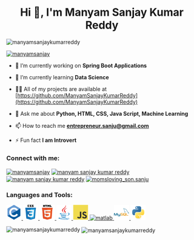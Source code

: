 


<h1 align="center">Hi 👋, I'm Manyam Sanjay Kumar Reddy</h1>


<p align="left"> <img src="https://totelligence.in/images/alpha%20batch%20banner.png" alt="manyamsanjaykumarreddy" /> </p>

<p align="left"> <a href="https://twitter.com/manyamsanjay" target="blank"><img src="https://img.shields.io/twitter/follow/manyamsanjay?logo=twitter&style=for-the-badge" alt="manyamsanjay" /></a> </p>

- 🔭 I’m currently working on **Spring Boot Applications**

- 🌱 I’m currently learning **Data Science**

- 👨‍💻 All of my projects are available at [https://github.com/ManyamSanjayKumarReddy](https://github.com/ManyamSanjayKumarReddy)

- 💬 Ask me about **Python, HTML, CSS, Java Script, Machine Learning**

- 📫 How to reach me **entrepreneur.sanju@gmail.com**

- ⚡ Fun fact **I am Introvert**

<h3 align="left">Connect with me:</h3>
<p align="left">
<a href="https://twitter.com/manyamsanjay" target="blank"><img align="center" src="https://raw.githubusercontent.com/rahuldkjain/github-profile-readme-generator/master/src/images/icons/Social/twitter.svg" alt="manyamsanjay" height="30" width="40" /></a>
<a href="https://linkedin.com/in/manyam sanjay kumar reddy" target="blank"><img align="center" src="https://raw.githubusercontent.com/rahuldkjain/github-profile-readme-generator/master/src/images/icons/Social/linked-in-alt.svg" alt="manyam sanjay kumar reddy" height="30" width="40" /></a>
<a href="https://fb.com/manyam sanjay kumar reddy" target="blank"><img align="center" src="https://raw.githubusercontent.com/rahuldkjain/github-profile-readme-generator/master/src/images/icons/Social/facebook.svg" alt="manyam sanjay kumar reddy" height="30" width="40" /></a>
<a href="https://instagram.com/momsloving_son.sanju" target="blank"><img align="center" src="https://raw.githubusercontent.com/rahuldkjain/github-profile-readme-generator/master/src/images/icons/Social/instagram.svg" alt="momsloving_son.sanju" height="30" width="40" /></a>
</p>

<h3 align="left">Languages and Tools:</h3>
<p align="left"> <a href="https://www.cprogramming.com/" target="_blank" rel="noreferrer"> <img src="https://raw.githubusercontent.com/devicons/devicon/master/icons/c/c-original.svg" alt="c" width="40" height="40"/> </a> <a href="https://www.w3schools.com/css/" target="_blank" rel="noreferrer"> <img src="https://raw.githubusercontent.com/devicons/devicon/master/icons/css3/css3-original-wordmark.svg" alt="css3" width="40" height="40"/> </a> <a href="https://www.w3.org/html/" target="_blank" rel="noreferrer"> <img src="https://raw.githubusercontent.com/devicons/devicon/master/icons/html5/html5-original-wordmark.svg" alt="html5" width="40" height="40"/> </a> <a href="https://www.java.com" target="_blank" rel="noreferrer"> <img src="https://raw.githubusercontent.com/devicons/devicon/master/icons/java/java-original.svg" alt="java" width="40" height="40"/> </a> <a href="https://developer.mozilla.org/en-US/docs/Web/JavaScript" target="_blank" rel="noreferrer"> <img src="https://raw.githubusercontent.com/devicons/devicon/master/icons/javascript/javascript-original.svg" alt="javascript" width="40" height="40"/> </a> <a href="https://www.mathworks.com/" target="_blank" rel="noreferrer"> <img src="https://upload.wikimedia.org/wikipedia/commons/2/21/Matlab_Logo.png" alt="matlab" width="40" height="40"/> </a> <a href="https://www.mysql.com/" target="_blank" rel="noreferrer"> <img src="https://raw.githubusercontent.com/devicons/devicon/master/icons/mysql/mysql-original-wordmark.svg" alt="mysql" width="40" height="40"/> </a> <a href="https://www.python.org" target="_blank" rel="noreferrer"> <img src="https://raw.githubusercontent.com/devicons/devicon/master/icons/python/python-original.svg" alt="python" width="40" height="40"/> </a> </p>

<p><img align="left" src="https://github-readme-stats.vercel.app/api/top-langs?username=manyamsanjaykumarreddy&show_icons=true&locale=en&layout=compact" alt="manyamsanjaykumarreddy" /></p>
<p>&nbsp;<img align="center" src="https://github-readme-stats.vercel.app/api?username=manyamsanjaykumarreddy&show_icons=true&locale=en" alt="manyamsanjaykumarreddy" /></p>
